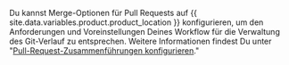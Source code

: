 Du kannst Merge-Optionen für Pull Requests auf {{ site.data.variables.product.product_location }} konfigurieren, um den Anforderungen und Voreinstellungen Deines Workflow für die Verwaltung des Git-Verlauf zu entsprechen. Weitere Informationen findest Du unter "[Pull-Request-Zusammenführungen konfigurieren](/articles/configuring-pull-request-merges)."
